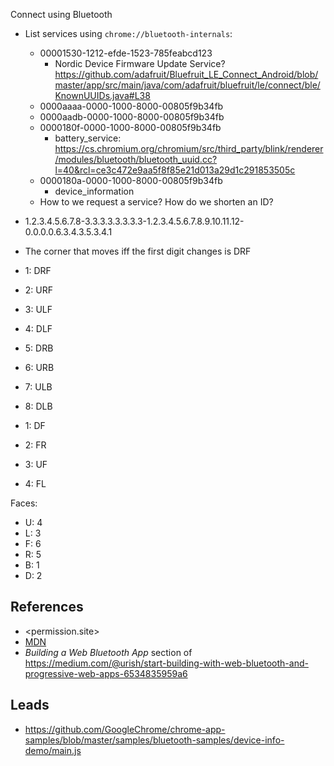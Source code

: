 Connect using Bluetooth
- List services using `chrome://bluetooth-internals`:
  - 00001530-1212-efde-1523-785feabcd123
    - Nordic Device Firmware Update Service? https://github.com/adafruit/Bluefruit_LE_Connect_Android/blob/master/app/src/main/java/com/adafruit/bluefruit/le/connect/ble/KnownUUIDs.java#L38
  - 0000aaaa-0000-1000-8000-00805f9b34fb
  - 0000aadb-0000-1000-8000-00805f9b34fb
  - 0000180f-0000-1000-8000-00805f9b34fb
    - battery_service: https://cs.chromium.org/chromium/src/third_party/blink/renderer/modules/bluetooth/bluetooth_uuid.cc?l=40&rcl=ce3c472e9aa5f8f85e21d013a29d1c291853505c
  - 0000180a-0000-1000-8000-00805f9b34fb
    - device_information
  - How to we request a service? How do we shorten an ID?

- 1.2.3.4.5.6.7.8-3.3.3.3.3.3.3.3-1.2.3.4.5.6.7.8.9.10.11.12-0.0.0.0.6.3.4.3.5.3.4.1

- The corner that moves iff the first digit changes is DRF
- 1: DRF
- 2: URF
- 3: ULF
- 4: DLF
- 5: DRB
- 6: URB
- 7: ULB
- 8: DLB

- 1: DF
- 2: FR
- 3: UF
- 4: FL

Faces:
- U: 4
- L: 3
- F: 6
- R: 5
- B: 1
- D: 2

## References

- <permission.site>
- [MDN](https://developer.mozilla.org/en-US/docs/Web/API/Web_Bluetooth_API)
- *Building a Web Bluetooth App* section of <https://medium.com/@urish/start-building-with-web-bluetooth-and-progressive-web-apps-6534835959a6>

## Leads
- https://github.com/GoogleChrome/chrome-app-samples/blob/master/samples/bluetooth-samples/device-info-demo/main.js